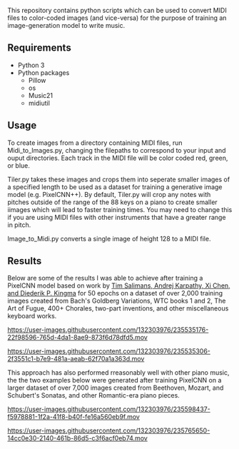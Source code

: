 This repository contains python scripts which can be used to convert MIDI files to color-coded images (and vice-versa) for the purpose of training an image-generation model to write music.

## Requirements
- Python 3
- Python packages
  - Pillow
  - os
  - Music21
  - midiutil

## Usage
To create images from a directory containing MIDI files, run Midi_to_Images.py, changing the filepaths to correspond to your input and ouput directories.
Each track in the MIDI file will be color coded red, green, or blue.

Tiler.py takes these images and crops them into seperate smaller images of a specified length to be used as a dataset for training a generative image model (e.g. PixelCNN++).
By default, Tiler.py will crop any notes with pitches outside of the range of the 88 keys on a piano to create smaller iimages which will lead to faster training times. You may need to change this if you are using MIDI files with other instruments that have a greater range in pitch.

Image_to_Midi.py converts a single image of height 128 to a MIDI file.

## Results
Below are some of the results I was able to achieve after training a PixelCNN model based on work by [Tim Salimans, Andrej Karpathy, Xi Chen, and Diederik P. Kingma](https://github.com/openai/pixel-cnn) for 50 epochs on a dataset of  over 2,000 training images created from Bach's Goldberg Variations, WTC books 1 and 2, The Art of Fugue, 400+ Chorales, two-part inventions, and other miscellaneous keyboard works. 


https://user-images.githubusercontent.com/132303976/235535176-22f98596-765d-4da1-8ae9-873f6d78dfd5.mov


https://user-images.githubusercontent.com/132303976/235535306-2f3551c1-b7e9-481a-aeab-62f70a1a363d.mov


This approach has also performed rreasonably well with other piano music, the the two examples below were generated after training PixelCNN on a larger dataset of over 7,000 images created from Beethoven, Mozart, and Schubert's Sonatas, and other Romantic-era piano pieces.

https://user-images.githubusercontent.com/132303976/235598437-f5978881-1f2a-41f8-b40f-fe16a560eb9f.mov


https://user-images.githubusercontent.com/132303976/235765650-14cc0e30-2140-461b-86d5-c3f6acf0eb74.mov

